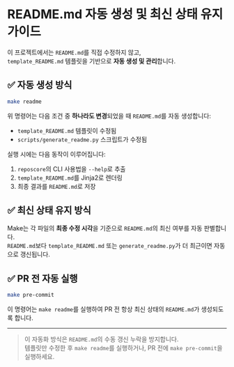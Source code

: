 # README.md 자동 생성 및 최신 상태 유지 가이드

이 프로젝트에서는 `README.md`를 직접 수정하지 않고,  
`template_README.md` 템플릿을 기반으로 **자동 생성 및 관리**합니다.

## ✅ 자동 생성 방식

```bash
make readme
```

위 명령어는 다음 조건 중 **하나라도 변경**되었을 때 `README.md`를 자동 생성합니다:

- `template_README.md` 템플릿이 수정됨
- `scripts/generate_readme.py` 스크립트가 수정됨

실행 시에는 다음 동작이 이루어집니다:

1. `reposcore`의 CLI 사용법을 `--help`로 추출
2. `template_README.md`를 Jinja2로 렌더링
3. 최종 결과를 `README.md`로 저장

## ✅ 최신 상태 유지 방식

Make는 각 파일의 **최종 수정 시각**을 기준으로 `README.md`의 최신 여부를 자동 판별합니다.  
`README.md`보다 `template_README.md` 또는 `generate_readme.py`가 더 최근이면 자동으로 갱신됩니다.

## ✅ PR 전 자동 실행

```bash
make pre-commit
```

이 명령어는 `make readme`를 실행하여 PR 전 항상 최신 상태의 `README.md`가 생성되도록 합니다.

---

> 이 자동화 방식은 `README.md`의 수동 갱신 누락을 방지합니다.  
> 템플릿만 수정한 후 `make readme`를 실행하거나, PR 전에 `make pre-commit`을 실행하세요.
